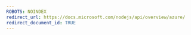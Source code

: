 ```yaml
---
ROBOTS: NOINDEX
redirect_url: https://docs.microsoft.com/nodejs/api/overview/azure/
redirect_document_id: TRUE 
---
```

